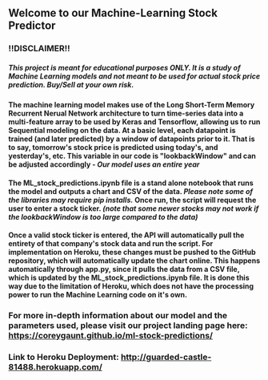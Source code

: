 ## Welcome to our Machine-Learning Stock Predictor

### !!DISCLAIMER!!
##### This project is meant for educational purposes ONLY. It is a study of Machine Learning models and not meant to be used for actual stock price prediction. Buy/Sell at your own risk.

#### The machine learning model makes use of the Long Short-Term Memory Recurrent Nerual Network architecture to turn time-series data into a multi-feature array to be used by Keras and Tensorflow, allowing us to run Sequential modeling on the data. At a basic level, each datapoint is trained (and later predicted) by a window of datapoints prior to it. That is to say, tomorrow's stock price is predicted using today's, and yesterday's, etc. This variable in our code is "lookbackWindow" and can be adjusted accordingly - *Our model uses an entire year*

#### The ML_stock_predictions.ipynb file is a stand alone notebook that runs the model and outputs a chart and CSV of the data. *Please note some of the libraries may require pip installs.* Once run, the script will request the user to enter a stock ticker. *(note that some newer stocks may not work if the lookbackWindow is too large compared to the data)*

#### Once a valid stock ticker is entered, the API will automatically pull the entirety of that company's stock data and run the script. For implementation on Heroku, these changes must be pushed to the GitHub repository, which will automatically update the chart online. This happens automatically through app.py, since it pulls the data from a CSV file, which is updated by the ML_stock_predictions.ipynb file. It is done this way due to the limitation of Heroku, which does not have the processing power to run the Machine Learning code on it's own.


### For more in-depth information about our model and the parameters used, please visit our project landing page here: https://coreygaunt.github.io/ml-stock-predictions/

### Link to Heroku Deployment: http://guarded-castle-81488.herokuapp.com/